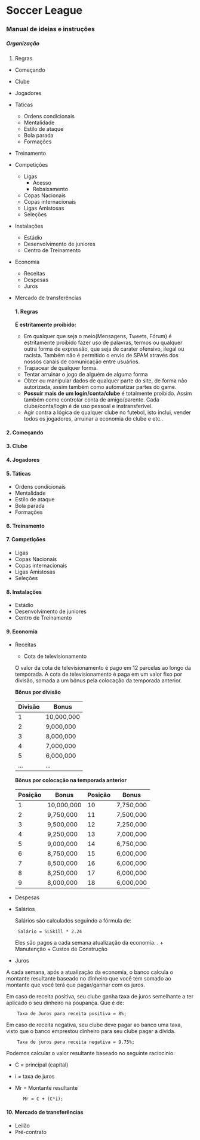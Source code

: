 # Soccer League
### Manual de ideias e instruções

##### Organização
1. Regras
+ Começando
+ Clube
+ Jogadores
+ Táticas
  + Ordens condicionais
  + Mentalidade
  + Estilo de ataque
  + Bola parada
  + Formações
+ Treinamento
+ Competições
  + Ligas
    + Acesso
    + Rebaixamento
  + Copas Nacionais
  + Copas internacionais
  + Ligas Amistosas
  + Seleções
+ Instalações
  + Estádio
  + Desenvolvimento de juniores
  + Centro de Treinamento
+ Economia
  + Receitas
  + Despesas
  + Juros
+ Mercado de transferências


  #### 1. Regras
  **É estritamente proibido:**
  + Em qualquer que seja o meio(Mensagens, Tweets, Fórum) é estritamente proibido fazer uso de palavras, termos ou qualquer outra forma de expressão, que seja de carater ofensivo, ilegal ou racista. Também não é permitido o envio de SPAM através dos nossos canais de comunicação entre usuários.
  + Trapacear de qualquer forma.
  + Tentar arruinar o jogo de alguém de alguma forma
  + Obter ou manipular dados de qualquer parte do site, de forma não autorizada, assim também como automatizar partes do game.
  + **Possuir mais de um login/conta/clube** é totalmente proibido. Assim também como controlar conta de amigo/parente. Cada clube/conta/login é de uso pessoal e instransferível.
  + Agir contra a lógica de qualquer clube no futebol, isto inclui, vender todos os jogadores, arruinar a economia do clube e etc..


#### 2. Começando
#### 3. Clube
#### 4. Jogadores
#### 5. Táticas
+ Ordens condicionais
+ Mentalidade
+ Estilo de ataque
+ Bola parada
+ Formações

#### 6. Treinamento
#### 7. Competições
  + Ligas
  + Copas Nacionais
  + Copas internacionais
  + Ligas Amistosas
  + Seleções

#### 8. Instalações
  + Estádio
  + Desenvolvimento de juniores
  + Centro de Treinamento

#### 9. Economia
  + Receitas
    + Cota de televisionamento

     O valor da cota de televisionamento é pago em 12 parcelas ao longo da temporada. A cota de televisionamento é paga em um valor fixo por divisão, somada a um bônus pela colocação da temporada anterior.


    **Bônus por divisão**

    | Divisão | Bonus      |
    |---------|------------|
    | 1       | 10,000,000 |
    | 2       | 9,000,000  |
    | 3       | 8,000,000  |
    | 4       | 7,000,000  |
    | 5       | 6,000,000  |
    | ...     | ...        |

    **Bônus por colocação na temporada anterior**

    | Posição | Bonus      | Posição | Bonus     |
    |---------|------------|---------|-----------|
    | 1       | 10,000,000 | 10      | 7,750,000 |
    | 2       | 9,750,000  | 11      | 7,500,000 |
    | 3       | 9,500,000  | 12      | 7,250,000 |
    | 4       | 9,250,000  | 13      | 7,000,000 |
    | 5       | 9,000,000  | 14      | 6,750,000 |
    | 6       | 8,750,000  | 15      | 6,000,000 |
    | 7       | 8,500,000  | 16      | 6,000,000 |
    | 8       | 8,250,000  | 17      | 6,000,000 |
    | 9       | 8,000,000  | 18      | 6,000,000 |

  + Despesas
   + Salários

      Salários são calculados seguindo a fórmula de:

          Salário = SLSkill * 2.24

        Eles são pagos a cada semana atualização da economia.
        .
    + Manutenção
    + Custos de Construção
  + Juros

  A cada semana, após a atualização da economia, o banco calcula o montante resultante baseado no dinheiro que você tem somado ao montante que você terá que pagar/ganhar com os juros.

  Em caso de receita positiva, seu clube ganha taxa de juros semelhante a ter aplicado o seu dinheiro na poupança. Que é de:

        Taxa de Juros para receita positiva = 8%;

  Em caso de receita negativa, seu clube deve pagar ao banco uma taxa, visto que o banco emprestou dinheiro para seu clube pagar a dívida.

        Taxa de juros para receita negativa = 9.75%;

  Podemos calcular o valor resultante baseado no seguinte raciocinio:

   + C = principal (capital)
   + i = taxa de juros
   + Mr = Montante resultante

            Mr = C + (C*i);

#### 10. Mercado de transferências
 + Leilão
 + Pré-contrato
